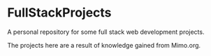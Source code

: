 # FullStackProjects
A personal repository for some full stack web development projects.

The projects here are a result of knowledge gained from Mimo.org.